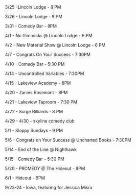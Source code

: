 3/25 -Lincoln Lodge - 8 PM

3/26 - Lincoln Lodge - 8 PM

3/31 - Comedy Bar - 8PM

4/1 - No Gimmicks @ Lincoln Lodge - 9 PM

4/2 - New Material Show @ Lincoln Lodge - 6 PM

4/7 - Congrats On Your Success - 7:30PM

4/10 - Comedy Bar - 5:30 PM

4/14 - Uncontrolled Variables - 7:30PM

4/15 - Lakeview Academy - 8PM

4/20 - Zanies Rosemont - 8PM

4/21 - Lakeview Taproom - 7:30 PM

4/22 - Surge Billiards - 8 PM

4/29 - 4/30 - skyline comedy club 

5/1 - Sloppy Sundays - 9 PM

5/5 - Congrats on Your Success @ Uncharted Books - 7:30PM

5/14 - End of the Line @ Nighthawk

5/15 - Comedy Bar - 5:30 PM

5/20 - PROMEDY @ The Hideout - 8PM

6/1 - Hideout - 9PM

9/23-24 - Iowa, featuring for Jessica Misra
